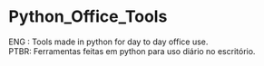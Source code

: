 # Python_Office_Tools
ENG : Tools made in python for day to day office use. <br />
PTBR: Ferramentas feitas em python para uso diário no escritório.
